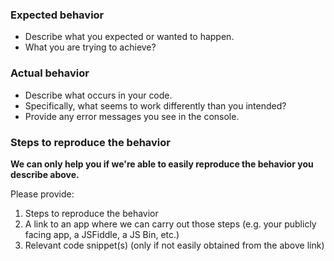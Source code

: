 ### Expected behavior

- Describe what you expected or wanted to happen.
- What you are trying to achieve?

### Actual behavior

- Describe what occurs in your code.
- Specifically, what seems to work differently than you intended?
- Provide any error messages you see in the console.

### Steps to reproduce the behavior

**We can only help you if we're able to easily reproduce the behavior you describe above.**

Please provide:

1. Steps to reproduce the behavior
2. A link to an app where we can carry out those steps (e.g. your publicly facing app, a JSFiddle, a JS Bin, etc.)
3. Relevant code snippet(s) (only if not easily obtained from the above link)
